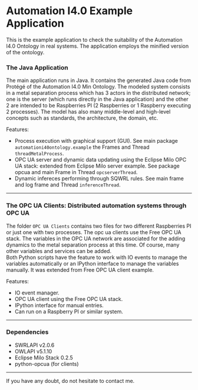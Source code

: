 # Automation I4.0 Example Application
This is the example application to check the suitability of the Automation I4.0 Ontology in real systems. The application employs the minified version of the ontology.  

### The Java Application
The main application runs in Java. It contains the generated Java code from Protégé of the Automation I4.0 Min Ontology. The modeled system consists in a metal separation process which has 3 actors in the distributed network; one is the server (which runs directly in the Java application) and the other 2 are intended to be Raspberries PI (2 Raspberries or 1 Raspberry executing 2 processes). The model has also many middle-level and high-level concepts such as standards, the architecture, the domain, etc.  
  
  
Features:
- Process execution with graphical support (GUI). See main package `automationi40ontology.example` the Frames and Thread `threadMetalProcess`.
- OPC UA server and dynamic data updating using the Eclipse Milo OPC UA stack: extended from Eclipse Milo server example. See package opcua and main Frame in Thread `opcserverThread`.
- Dynamic infereces performing through SQWRL rules. See main frame and log frame and Thread `inferenceThread`.
-----------------------------------------------------------------------------------------------------


### The OPC UA Clients: Distributed automation systems through OPC UA
The folder `OPC UA Clients` contains two files for two different Raspberries PI or just one with two processes. The opc ua clients use the Free OPC UA stack. The variables in the OPC UA network are associated for the adding dynamics to the metal separation process at this time. Of course, many other variables and services can be added.  
Both Python scripts have the feature to work with IO events to manage the variables automatically or an IPython interface to manage the variables manually. It was extended from Free OPC UA client example.  
  
  
Features:
- IO event manager.
- OPC UA client using the Free OPC UA stack.
- IPython interface for manual entries.
- Can run on a Raspberry PI or similar system.

-------------------------------------------------------------------------------------------------------

### Dependencies
- SWRLAPI v2.0.6
- OWLAPI v5.1.10
- Eclipse Milo Stack 0.2.5
- python-opcua (for clients)

--------------------------------------------------------------------------------------------------------
  
  
  
If you have any doubt, do not hesitate to contact me.
